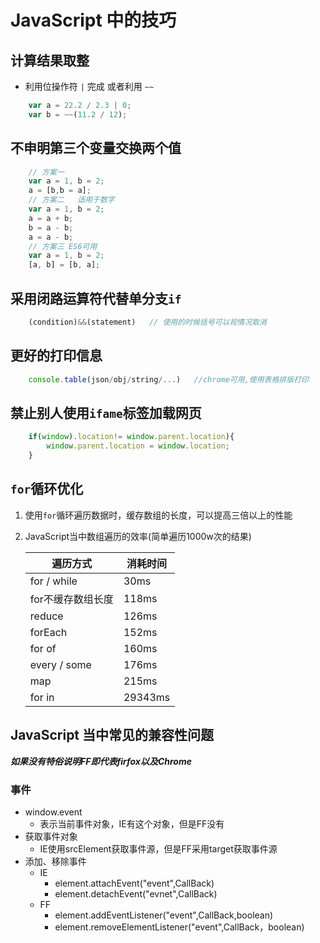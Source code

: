 
# JavaScript 中的技巧

## 计算结果取整

- 利用位操作符 `|` 完成 或者利用 `~~`

```JavaScript
    var a = 22.2 / 2.3 | 0;
    var b = ~~(11.2 / 12);
```

## 不申明第三个变量交换两个值

```JavaScript
    // 方案一
    var a = 1, b = 2;
    a = [b,b = a];
    // 方案二   适用于数字
    var a = 1, b = 2;
    a = a + b;
    b = a - b;
    a = a - b;
    // 方案三 ES6可用
    var a = 1, b = 2;
    [a, b] = [b, a];
```

## 采用闭路运算符代替单分支`if`

```JavaScript
    (condition)&&(statement)   // 使用的时候括号可以视情况取消
```

## 更好的打印信息

```JavaScript
    console.table(json/obj/string/...)   //chrome可用,使用表格排版打印
```

## 禁止别人使用`ifame`标签加载网页

```JavaScript
    if(window).location!= window.parent.location){
        window.parent.location = window.location;
    }
```

## `for`循环优化

1. 使用`for`循环遍历数据时，缓存数组的长度，可以提高三倍以上的性能

2. JavaScript当中数组遍历的效率(简单遍历1000w次的结果)

    | 遍历方式          | 消耗时间 |
    | ----------------- | -------- |
    | for / while       | 30ms     |
    | for不缓存数组长度 | 118ms    |
    | reduce            | 126ms    |
    | forEach           | 152ms    |
    | for of            | 160ms    |
    | every / some      | 176ms    |
    | map               | 215ms    |
    | for in            | 29343ms  |

## JavaScript 当中常见的兼容性问题

***如果没有特俗说明FF即代表firfox以及Chrome***

### 事件

- window.event
  - 表示当前事件对象，IE有这个对象，但是FF没有
- 获取事件对象
  - IE使用srcElement获取事件源，但是FF采用target获取事件源
- 添加、移除事件
  - IE
    - element.attachEvent("event",CallBack)
    - element.detachEvent("evnet",CallBack)
  - FF
    - element.addEventListener("event",CallBack,boolean)
    - element.removeElementListener("event",CallBack，boolean)
